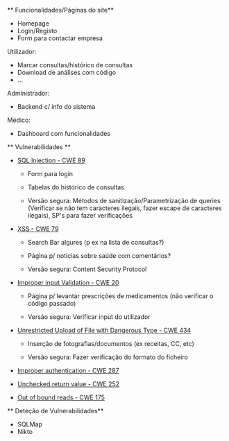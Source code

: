 ** Funcionalidades/Páginas do site**

- Homepage
- Login/Registo
- Form para contactar empresa

Utilizador:
- Marcar consultas/histórico de consultas
- Download de análises com código
- ...

Administrador:
- Backend c/ info do sistema

Médico:
- Dashboard com funcionalidades


** Vulnerabilidades **

- [SQL Injection - CWE 89](https://cwe.mitre.org/data/definitions/89.html)
  - Form para login
  - Tabelas do histórico de consultas 
  
  - Versão segura: Métodos de sanitização/Parametrização de queries (Verificar se não tem caracteres ilegais, fazer escape de caracteres ilegais), SP's para fazer verificações
  
- [XSS - CWE 79](https://cwe.mitre.org/data/definitions/79.html) 
  - Search Bar algures (p ex na lista de consultas?)
  - Página p/ noticias sobre saúde com comentários?
  
  - Versão segura: Content Security Protocol

- [Improper input Validation - CWE 20](https://cwe.mitre.org/data/definitions/20.html)
  - Página p/ levantar prescrições de medicamentos (não verificar o código passado)
  
  - Versão segura: Verificar input do utilizador 
  
- [Unrestricted Upload of File with Dangerous Type - CWE 434](https://cwe.mitre.org/data/definitions/434.html)
  - Inserção de fotografias/documentos (ex receitas, CC, etc)
  
  - Versão segura: Fazer verificação do formato do ficheiro

- [Improper authentication - CWE 287](https://cwe.mitre.org/data/definitions/287.html)
 
- [Unchecked return value - CWE 252](https://cwe.mitre.org/data/definitions/252.html)
 
- [Out of bound reads - CWE 175](https://cwe.mitre.org/data/definitions/125.html)


** Deteção de Vulnerabilidades**

- SQLMap
- Nikto
